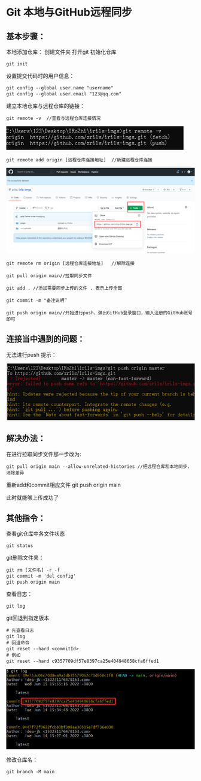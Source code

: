 # Git 本地与GitHub远程同步

## 基本步骤：

本地添加仓库： 创建文件夹 打开git 初始化仓库

```shell
git init
```

设置提交代码时的用户信息：

```shell
git config --global user.name "username"
git config --global user.email "123@qq.com"
```

建立本地仓库与远程仓库的链接：

```shell
git remote -v  //查看与远程仓库连接情况
```

![](..\image\git\aecb61e34c3baa8032c03cea7c80793d.png)

```shell
git remote add origin [远程仓库连接地址]  //新建远程仓库连接
```

![](..\image\git\4765b6d1ae11ce825ef09224db86760a.png)

```shell
git remote rm origin [远程仓库连接地址]   //解除连接

git pull origin main//拉取同步文件

git add . //添加需要同步上传的文件 . 表示上传全部

git commit -m "备注说明”

git push origin main//开始进行push，弹出GitHub登录窗口，输入注册的GitHub账号即可
```

## 连接当中遇到的问题：

无法进行push 提示： 

![](..\image\git\984b869f3130ac1ac442645f47e50637.png)

## 解决办法：

在进行拉取同步文件那一步改为:

```shell
git pull origin main --allow-unrelated-histories //把远程仓库和本地同步，消除差异
```

重新add和commit相应文件 git push origin main

此时就能够上传成功了

## 其他指令：

查看git仓库中各文件状态

```shell
git status
```

git删除文件夹：

```shell
git rm [文件名] -r -f
git commit -m 'del config' 
git push origin main
```

查看日志：

```shell
git log
```

git回退到指定版本

```shell
# 先查看日志
git log
# 回退命令
git reset --hard <commitId>
# 例如
git reset --hard c9357709df57e8397ca25e404948658cfa6ffed1
```

![image-20220615160647840](..\image\git\20220615160647840.png)

修改仓库名：

```shell
git branch -M main
```